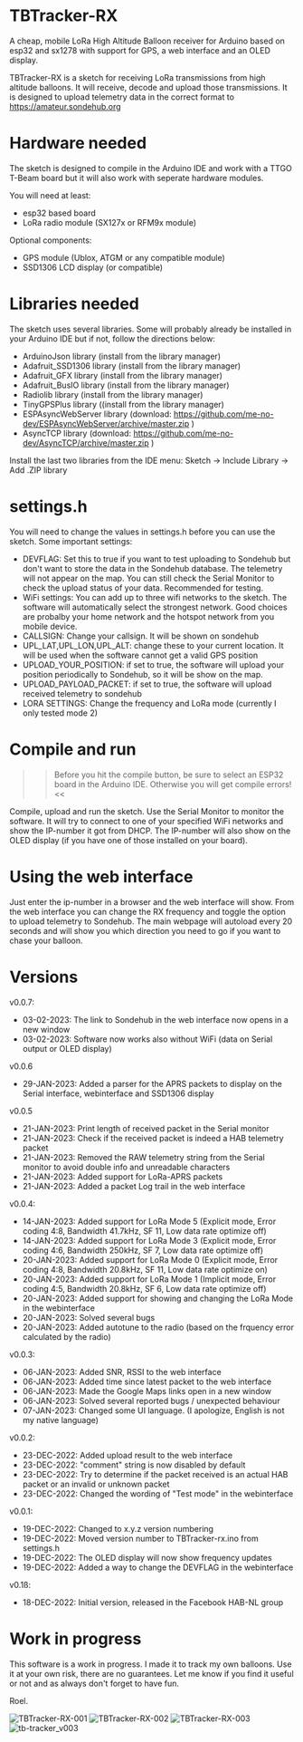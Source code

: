 # TBTracker-RX
A cheap, mobile LoRa High Altitude Balloon receiver for Arduino based on esp32 and sx1278 with support for GPS, a web interface and an OLED display. 

TBTracker-RX is a sketch for receiving LoRa transmissions from high altitude balloons. It will receive, decode and upload those transmissions.
It is designed to upload telemetry data in the correct format to https://amateur.sondehub.org

# Hardware needed
The sketch is designed to compile in the Arduino IDE and work with a TTGO T-Beam board but it will also work with seperate hardware modules.

You will need at least:
- esp32 based board
- LoRa radio module (SX127x or RFM9x module)

Optional components:
- GPS module (Ublox, ATGM or any compatible module)
- SSD1306 LCD display (or compatible)

# Libraries needed
The sketch uses several libraries. Some will probably already be installed in your Arduino IDE but if not, follow the directions below:

- ArduinoJson library (install from the library manager)
- Adafruit_SSD1306 library (install from the library manager)
- Adafruit_GFX library (install from the library manager)
- Adafruit_BusIO library (install from the library manager)
- Radiolib library (install from the library manager)
- TinyGPSPlus library ((install from the library manager)
- ESPAsyncWebServer library (download: https://github.com/me-no-dev/ESPAsyncWebServer/archive/master.zip )
- AsyncTCP library (download: https://github.com/me-no-dev/AsyncTCP/archive/master.zip )

Install the last two libraries from the IDE menu: Sketch -> Include Library -> Add .ZIP library

# settings.h
You will need to change the values in settings.h before you can use the sketch.
Some important settings:

- DEVFLAG: Set this to true if you want to test uploading to Sondehub but don't want to store the data in the Sondehub database. The telemetry will not appear on the map. You can still check the Serial Monitor to check the upload status of your data. Recommended for testing.
- WiFi settings: You can add up to three wifi networks to the sketch. The software will automatically select the strongest network. Good choices are probalby your home network and the hotspot network from you mobile device.
- CALLSIGN: Change your callsign. It will be shown on sondehub
- UPL_LAT,UPL_LON,UPL_ALT: change these to your current location. It will be used when the software cannot get a valid GPS position
- UPLOAD_YOUR_POSITION: if set to true, the software will upload your position periodically to Sondehub, so it will be show on the map.
- UPLOAD_PAYLOAD_PACKET: if set to true, the software will upload received telemetry to sondehub
- LORA SETTINGS: Change the frequency and LoRa mode (currently I only tested mode 2)

# Compile and run
>> Before you hit the compile button, be sure to select an ESP32 board in the Arduino IDE. Otherwise you will get compile errors! <<

Compile, upload and run the sketch. Use the Serial Monitor to monitor the software. It will try to connect to one of your specified WiFi networks and show the IP-number it got from DHCP. The IP-number will also show on the OLED display (if you have one of those installed on your board). 

# Using the web interface
Just enter the ip-number in a browser and the web interface will show. From the web interface you can change the RX frequency and toggle the option to upload telemetry to Sondehub. The main webpage will autoload every 20 seconds and will show you which direction you need to go if you want to chase your balloon.

# Versions
v0.0.7:
- 03-02-2023: The link to Sondehub in the web interface now opens in a new window
- 03-02-2023: Software now works also without WiFi (data on Serial output or OLED display)

v0.0.6
- 29-JAN-2023: Added a parser for the APRS packets to display on the Serial interface, webinterface and SSD1306 display

v0.0.5
- 21-JAN-2023: Print length of received packet in the Serial monitor
- 21-JAN-2023: Check if the received packet is indeed a HAB telemetry packet
- 21-JAN-2023: Removed the RAW telemetry string from the Serial monitor to avoid double info and unreadable characters
- 21-JAN-2023: Added support for LoRa-APRS packets
- 21-JAN-2023: Added a packet Log trail in the web interface

v0.0.4:
- 14-JAN-2023: Added support for LoRa Mode 5 (Explicit mode, Error coding 4:8, Bandwidth 41.7kHz, SF 11, Low data rate optimize off)
- 14-JAN-2023: Added support for LoRa Mode 3 (Explicit mode, Error coding 4:6, Bandwidth 250kHz,   SF 7, Low data rate optimize off)
- 20-JAN-2023: Added support for LoRa Mode 0 (Explicit mode, Error coding 4:8, Bandwidth 20.8kHz, SF 11, Low data rate optimize on)
- 20-JAN-2023: Added support for LoRa Mode 1 (Implicit mode, Error coding 4:5, Bandwidth 20.8kHz,  SF 6, Low data rate optimize off)
- 20-JAN-2023: Added support for showing and changing the LoRa Mode in the webinterface
- 20-JAN-2023: Solved several bugs
- 20-JAN-2023: Added autotune to the radio (based on the frquency error calculated by the radio)

v0.0.3:
- 06-JAN-2023: Added SNR, RSSI to the web interface
- 06-JAN-2023: Added time since latest packet to the web interface
- 06-JAN-2023: Made the Google Maps links open in a new window
- 06-JAN-2023: Solved several reported bugs / unexpected behaviour
- 07-JAN-2023: Changed some UI language. (I apologize, English is not my native language)

v0.0.2:
- 23-DEC-2022: Added upload result to the web interface
- 23-DEC-2022: "comment" string is now disabled by default
- 23-DEC-2022: Try to determine if the packet received is an actual HAB packet or an invalid or unknown packet
- 23-DEC-2022: Changed the wording of "Test mode" in the webinterface
 
v0.0.1: 
- 19-DEC-2022: Changed to x.y.z version numbering
- 19-DEC-2022: Moved version number to TBTracker-rx.ino from settings.h
- 19-DEC-2022: The OLED display will now show frequency updates
- 19-DEC-2022: Added a way to change the DEVFLAG in the webinterface 

v0.1ß:
- 18-DEC-2022: Initial version, released in the Facebook HAB-NL group

# Work in progress
This software is a work in progress. I made it to track my own balloons. Use it at your own risk, there are no guarantees. Let me know if you find it useful or not and as always don't forget to have fun.

Roel.

![TBTracker-RX-001](https://user-images.githubusercontent.com/58561387/208243067-bfdd5e9e-8f6b-4190-9626-1636de4a8068.png)
![TBTracker-RX-002](https://user-images.githubusercontent.com/58561387/208243079-900dfd50-ce42-46ea-b731-e743e1de91d0.png)
![TBTracker-RX-003](https://user-images.githubusercontent.com/58561387/208243093-8fb9749e-5dee-47d9-8347-a0649a3a4bc4.png)
![tb-tracker_v003](https://user-images.githubusercontent.com/58561387/211216791-2b8a34f7-5c6b-442a-bf04-dfc4209e8bcd.png)


